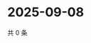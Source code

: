 # 2025-09-08

共 0 条

<!-- BEGIN ZHIHUQUESTIONS -->
<!-- 最后更新时间 Mon Sep 08 2025 17:14:03 GMT+0800 (China Standard Time) -->

<!-- END ZHIHUQUESTIONS -->
